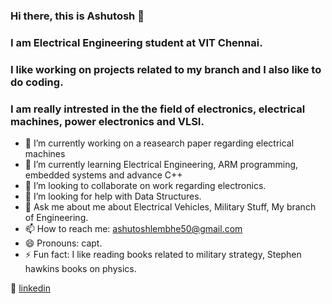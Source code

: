 ### Hi there, this is Ashutosh 👋
### I am Electrical Engineering student at VIT Chennai. 
### I like working on projects related to my branch and I also like to do coding.
### I am really intrested in the the field of electronics, electrical machines, power electronics and VLSI.

- 🔭 I’m currently working on a reasearch paper regarding electrical machines
- 🌱 I’m currently learning Electrical Engineering, ARM programming, embedded systems and advance C++
- 👯 I’m looking to collaborate on work regarding electronics.
- 🤔 I’m looking for help with Data Structures.
- 💬 Ask me about me about Electrical Vehicles, Military Stuff, My branch of Engineering.
- 📫 How to reach me: ashutoshlembhe50@gmail.com
- 😄 Pronouns: capt.
- ⚡ Fun fact: I like reading books related to military strategy, Stephen hawkins books on physics.

👔 [linkedin][linkedin]


[linkedin]:www.linkedin.com/in/ashutosh-lembhe-6b6b10159
